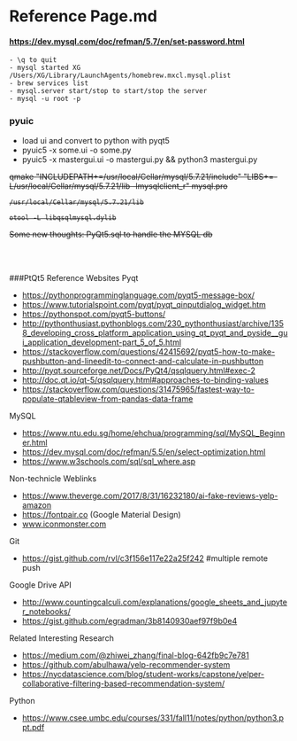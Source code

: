 # Reference Page.md

#### https://dev.mysql.com/doc/refman/5.7/en/set-password.html
~~~ 
- \q to quit
- mysql started XG   /Users/XG/Library/LaunchAgents/homebrew.mxcl.mysql.plist
- brew services list
- mysql.server start/stop to start/stop the server
- mysql -u root -p
~~~





### pyuic
- load ui and convert to python with pyqt5
- pyuic5 -x some.ui -o some.py
- pyuic5 -x mastergui.ui -o mastergui.py && python3 mastergui.py 

<del> 
    qmake "INCLUDEPATH+=/usr/local/Cellar/mysql/5.7.21/include" "LIBS+=-L/usr/local/Cellar/mysql/5.7.21/lib -lmysqlclient_r" mysql.pro
    
    /usr/local/Cellar/mysql/5.7.21/lib

    otool -L libqsqlmysql.dylib

</del>


<del> Some new thoughts: PyQt5.sql to handle the MYSQL db </del>

     
<br> <br>

###PtQt5 Reference Websites
Pyqt
- https://pythonprogramminglanguage.com/pyqt5-message-box/
- https://www.tutorialspoint.com/pyqt/pyqt_qinputdialog_widget.htm
- https://pythonspot.com/pyqt5-buttons/
- http://pythonthusiast.pythonblogs.com/230_pythonthusiast/archive/1358_developing_cross_platform_application_using_qt_pyqt_and_pyside__gui_application_development-part_5_of_5.html
- https://stackoverflow.com/questions/42415692/pyqt5-how-to-make-pushbutton-and-lineedit-to-connect-and-calculate-in-pushbutton
- http://pyqt.sourceforge.net/Docs/PyQt4/qsqlquery.html#exec-2
- http://doc.qt.io/qt-5/qsqlquery.html#approaches-to-binding-values
- https://stackoverflow.com/questions/31475965/fastest-way-to-populate-qtableview-from-pandas-data-frame


MySQL
- https://www.ntu.edu.sg/home/ehchua/programming/sql/MySQL_Beginner.html
- https://dev.mysql.com/doc/refman/5.5/en/select-optimization.html
- https://www.w3schools.com/sql/sql_where.asp

Non-technicle Weblinks
- https://www.theverge.com/2017/8/31/16232180/ai-fake-reviews-yelp-amazon
- https://fontpair.co (Google Material Design)
- www.iconmonster.com

Git
- https://gist.github.com/rvl/c3f156e117e22a25f242 #multiple remote push

Google Drive API
- http://www.countingcalculi.com/explanations/google_sheets_and_jupyter_notebooks/
- https://gist.github.com/egradman/3b8140930aef97f9b0e4

Related Interesting Research
- https://medium.com/@zhiwei_zhang/final-blog-642fb9c7e781
- https://github.com/abulhawa/yelp-recommender-system
- https://nycdatascience.com/blog/student-works/capstone/yelper-collaborative-filtering-based-recommendation-system/

Python
- https://www.csee.umbc.edu/courses/331/fall11/notes/python/python3.ppt.pdf




